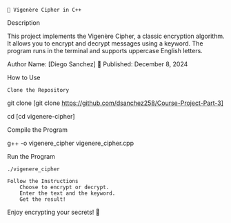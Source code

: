 	🔐 Vigenère Cipher in C++
Description

This project implements the Vigenère Cipher, a classic encryption algorithm. It allows you to encrypt and decrypt messages using a keyword. The program runs in the terminal and supports uppercase English letters.

Author
    Name: [Diego Sanchez]
    📅 Published: December 8, 2024

How to Use

    Clone the Repository

git clone [git clone https://github.com/dsanchez258/Course-Project-Part-3]

cd [cd vigenere-cipher]

Compile the Program

g++ -o vigenere_cipher vigenere_cipher.cpp

Run the Program

    ./vigenere_cipher

    Follow the Instructions
        Choose to encrypt or decrypt.
        Enter the text and the keyword.
        Get the result!

Enjoy encrypting your secrets! 🎉
